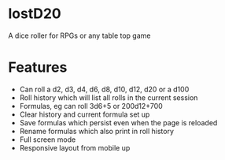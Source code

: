 lostD20
=======

A dice roller for RPGs or any table top game

Features
========

- Can roll a d2, d3, d4, d6, d8, d10, d12, d20 or a d100
- Roll history which will list all rolls in the current session
- Formulas, eg can roll 3d6+5 or 200d12+700
- Clear history and current formula set up
- Save formulas which persist even when the page is reloaded
- Rename formulas which also print in roll history
- Full screen mode
- Responsive layout from mobile up
